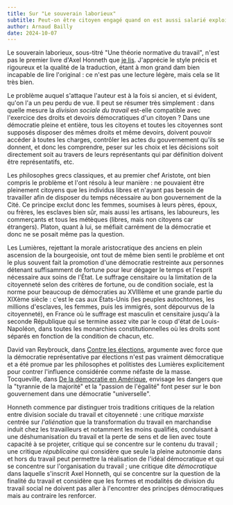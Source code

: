 ```yaml
---
title: Sur "Le souverain laborieux"
subtitle: Peut-on être citoyen engagé quand on est aussi salarié exploité ?
author: Arnaud Bailly
date: 2024-10-07
---
```


Le souverain laborieux, sous-titré "Une théorie normative du travail", n'est pas le premier livre d'Axel Honneth que [je lis](./lutte-pour-reconnaissance). J'apprécie le style précis et rigoureux et la qualité de la traduction, étant à mon grand dam bien incapable de lire l'original : ce n'est pas une lecture légère, mais cela se lit très bien.

Le problème auquel s'attaque l'auteur est à la fois si ancien, et si évident, qu'on l'a un peu perdu de vue. Il peut se résumer très simplement : dans quelle mesure la _division sociale du travail_ est-elle compatible avec l'exercice des droits et devoirs démocratiques d'un citoyen ? Dans une démocratie pleine et entière, tous les citoyens et toutes les citoyennes sont supposés disposer des mêmes droits et même devoirs, doivent pouvoir accéder à toutes les charges, contrôler les actes du gouvernement qu'ils se donnent, et donc les comprendre, peser sur les choix et les décisions soit directement soit au travers de leurs représentants qui par définition doivent être représentatifs, etc.

Les philosophes grecs classiques, et au premier chef Aristote, ont bien compris le problème et l'ont résolu à leur manière : ne pouvaient être pleinement citoyens que les individus libres et n'ayant pas besoin de travailler afin de disposer du temps nécessaire au bon gouvernement de la Cité. Ce principe exclut donc les femmes, soumises à leurs pères, époux, ou frères, les esclaves bien sûr, mais aussi les artisans, les laboureurs, les commerçants et tous les métèques (libres, mais non citoyens car étrangers). Platon, quant à lui, se méfiait carrément de la démocratie et donc ne se posait même pas la question.

Les Lumières, rejettant la morale aristocratique des anciens en plein ascension de la bourgeoisie, ont tout de même bien senti le problème et ont le plus souvent fait la promotion d'une démocratie restreinte aux personnes détenant suffisamment de fortune pour leur dégager le temps et l'esprit nécessaire aux soins de l'État. Le suffrage censitaire ou la limitation de la citoyenneté selon des critères de fortune, ou de condition sociale, est la norme pour beaucoup de démocraties au XVIIIème et une grande partie du XIXème siècle : c'est le cas aux États-Unis (les peuples autochtones, les millions d'esclaves, les femmes, puis les immigrés, sont dépourvus de la citoyenneté), en France où le suffrage est masculin et censitaire jusqu'à la seconde République qui se termine assez vite par le coup d'état de Louis-Napoléon, dans toutes les monarchies constitutionnelles où les droits sont séparés en fonction de la condition de chacun, etc.

David van Reybrouck, dans [Contre les élections](https://www.actes-sud.fr/contre-les-elections), argumente avec force que la démocratie représentative par élections n'est pas vraiment démocratique et a été promue par les philosophes et politistes des Lumières explicitement pour contrer l'influence considérée comme néfaste de la masse. Tocqueville, dans [De la démocratie en Amérique](https://fr.wikipedia.org/wiki/De_la_démocratie_en_Amérique), envisage les dangers que la "tyrannie de la majorité" et la "passion de l'égalité" font peser sur le bon gouvernement dans une démocratie "universelle".

Honneth commence par distinguer trois traditions critiques de la relation entre division sociale du travail et citoyenneté : une critique _marxiste_ centrée sur _l'aliénation_ que la transformation du travail en marchandise induit chez les travailleurs et notamment les moins qualifiés, conduisant à une déshumanisation du travail et la perte de sens et de lien avec toute capacité à se projeter, critique qui se concentre sur le contenu du travail ; une critique _républicaine_ qui considère que seule la pleine autonomie dans et hors du travail peut permettre la réalisation de l'idéal démocratique et qui se concentre sur l'organisation du travail ; une critique dite _démocratique_ dans laquelle s'inscrit Axel Honneth, qui se concentre sur la question de la finalité du travail et considère que les formes et modalités de division du travail social ne doivent pas aller à l'encontrer des principes démocratiques mais au contraire les renforcer.
